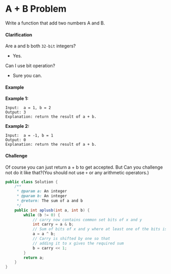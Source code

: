 # A + B Problem

Write a function that add two numbers A and B.

#### Clarification

Are a and b both `32-bit` integers?

* Yes.

Can I use bit operation?

* Sure you can.

#### Example

**Example 1:**

```text
Input:  a = 1, b = 2
Output: 3	
Explanation: return the result of a + b.
```

**Example 2:**

```text
Input:  a = -1, b = 1
Output: 0	
Explanation: return the result of a + b.
```

#### Challenge

Of course you can just return a + b to get accepted. But Can you challenge not do it like that?\(You should not use `+` or any arithmetic operators.\)

```java
public class Solution {
    /**
     * @param a: An integer
     * @param b: An integer
     * @return: The sum of a and b 
     */
    public int aplusb(int a, int b) {
        while (b != 0) {
            // carry now contains common set bits of x and y  
            int carry = a & b;  
            // Sum of bits of x and y where at least one of the bits is not set  
            a = a ^ b;  
            // Carry is shifted by one so that 
            // adding it to x gives the required sum  
            b = carry << 1; 
        }
        return a;
    }
}
```

